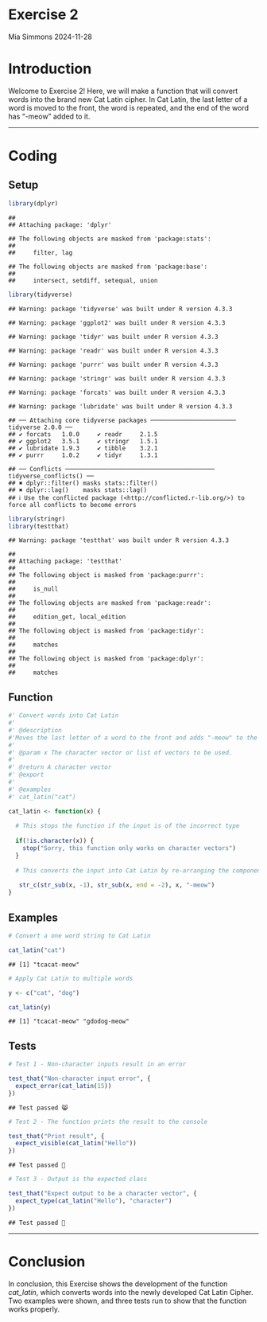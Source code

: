 Exercise 2
================
Mia Simmons
2024-11-28

# Introduction

Welcome to Exercise 2! Here, we will make a function that will convert
words into the brand new Cat Latin cipher. In Cat Latin, the last letter
of a word is moved to the front, the word is repeated, and the end of
the word has “-meow” added to it.

------------------------------------------------------------------------

# Coding

## Setup

``` r
library(dplyr)
```

    ## 
    ## Attaching package: 'dplyr'

    ## The following objects are masked from 'package:stats':
    ## 
    ##     filter, lag

    ## The following objects are masked from 'package:base':
    ## 
    ##     intersect, setdiff, setequal, union

``` r
library(tidyverse)
```

    ## Warning: package 'tidyverse' was built under R version 4.3.3

    ## Warning: package 'ggplot2' was built under R version 4.3.3

    ## Warning: package 'tidyr' was built under R version 4.3.3

    ## Warning: package 'readr' was built under R version 4.3.3

    ## Warning: package 'purrr' was built under R version 4.3.3

    ## Warning: package 'stringr' was built under R version 4.3.3

    ## Warning: package 'forcats' was built under R version 4.3.3

    ## Warning: package 'lubridate' was built under R version 4.3.3

    ## ── Attaching core tidyverse packages ──────────────────────── tidyverse 2.0.0 ──
    ## ✔ forcats   1.0.0     ✔ readr     2.1.5
    ## ✔ ggplot2   3.5.1     ✔ stringr   1.5.1
    ## ✔ lubridate 1.9.3     ✔ tibble    3.2.1
    ## ✔ purrr     1.0.2     ✔ tidyr     1.3.1

    ## ── Conflicts ────────────────────────────────────────── tidyverse_conflicts() ──
    ## ✖ dplyr::filter() masks stats::filter()
    ## ✖ dplyr::lag()    masks stats::lag()
    ## ℹ Use the conflicted package (<http://conflicted.r-lib.org/>) to force all conflicts to become errors

``` r
library(stringr)
library(testthat)
```

    ## Warning: package 'testthat' was built under R version 4.3.3

    ## 
    ## Attaching package: 'testthat'
    ## 
    ## The following object is masked from 'package:purrr':
    ## 
    ##     is_null
    ## 
    ## The following objects are masked from 'package:readr':
    ## 
    ##     edition_get, local_edition
    ## 
    ## The following object is masked from 'package:tidyr':
    ## 
    ##     matches
    ## 
    ## The following object is masked from 'package:dplyr':
    ## 
    ##     matches

## Function

``` r
#' Convert words into Cat Latin
#'
#' @description
#'Moves the last letter of a word to the front and adds "-meow" to the end of it. Can be applied to lists of words, and is only applicable to character vectors.
#'
#' @param x The character vector or list of vectors to be used.
#'
#' @return A character vector
#' @export
#'
#' @examples
#' cat_latin("cat")

cat_latin <- function(x) { 
  
  # This stops the function if the input is of the incorrect type
  
  if(!is.character(x)) { 
    stop("Sorry, this function only works on character vectors") 
  }
  
  # This converts the input into Cat Latin by re-arranging the components
  
   str_c(str_sub(x, -1), str_sub(x, end = -2), x, "-meow")
}
```

## Examples

``` r
# Convert a one word string to Cat Latin

cat_latin("cat")
```

    ## [1] "tcacat-meow"

``` r
# Apply Cat Latin to multiple words

y <- c("cat", "dog")

cat_latin(y)
```

    ## [1] "tcacat-meow" "gdodog-meow"

## Tests

``` r
# Test 1 - Non-character inputs result in an error

test_that("Non-character input error", {
  expect_error(cat_latin(15))
})
```

    ## Test passed 😸

``` r
# Test 2 - The function prints the result to the console

test_that("Print result", {
  expect_visible(cat_latin("Hello"))
})
```

    ## Test passed 🌈

``` r
# Test 3 - Output is the expected class

test_that("Expect output to be a character vector", {
  expect_type(cat_latin("Hello"), "character")
})
```

    ## Test passed 🌈

------------------------------------------------------------------------

# Conclusion

In conclusion, this Exercise shows the development of the function
*cat_latin*, which converts words into the newly developed Cat Latin
Cipher. Two examples were shown, and three tests run to show that the
function works properly.
